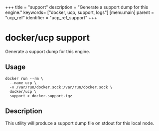 +++
title = "support"
description = "Generate a support dump for this engine."
keywords= ["docker, ucp, support, logs"]
[menu.main]
parent = "ucp_ref"
identifier = "ucp_ref_support"
+++

# docker/ucp support

Generate a support dump for this engine.

## Usage

```
docker run --rm \
  --name ucp \
  -v /var/run/docker.sock:/var/run/docker.sock \
  docker/ucp \
  support > docker-support.tgz
```

## Description

This utility will produce a support dump file on stdout for this local node.
